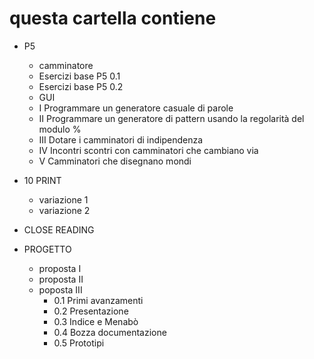 # questa cartella contiene

* P5
   * camminatore
   * Esercizi base P5 0.1
   * Esercizi base P5 0.2
   * GUI
   * I Programmare un generatore casuale di parole
   * II Programmare un generatore di pattern usando la regolarità del modulo %
   * III Dotare i camminatori di indipendenza
   * IV Incontri scontri con camminatori che cambiano via
   * V Camminatori che disegnano mondi

* 10 PRINT
   * variazione 1
   * variazione 2
 
* CLOSE READING

* PROGETTO
  * proposta I
  * proposta II
  * poposta III
    * 0.1 Primi avanzamenti
    * 0.2 Presentazione
    * 0.3 Indice e Menabò
    * 0.4 Bozza documentazione  
    * 0.5 Prototipi
